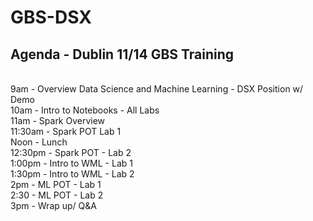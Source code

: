 # GBS-DSX

## Agenda - Dublin 11/14 GBS Training<br>
<br>
9am - Overview Data Science and Machine Learning - DSX Position w/ Demo <br>
10am - Intro to Notebooks - All Labs<br>
11am - Spark Overview <br>
11:30am - Spark POT Lab 1<br>
Noon - Lunch<br>
12:30pm - Spark POT - Lab 2<br>
1:00pm - Intro to WML - Lab 1<br>
1:30pm - Intro to WML - Lab 2<br>
2pm - ML POT - Lab 1<br>
2:30 - ML POT - Lab 2<br>
3pm - Wrap up/ Q&A<br>
